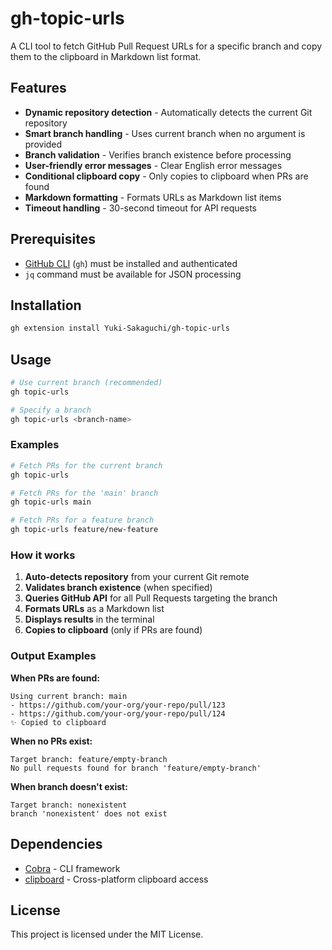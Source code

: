 # gh-topic-urls

A CLI tool to fetch GitHub Pull Request URLs for a specific branch and copy them to the clipboard in Markdown list format.

## Features

- **Dynamic repository detection** - Automatically detects the current Git repository
- **Smart branch handling** - Uses current branch when no argument is provided
- **Branch validation** - Verifies branch existence before processing
- **User-friendly error messages** - Clear English error messages
- **Conditional clipboard copy** - Only copies to clipboard when PRs are found
- **Markdown formatting** - Formats URLs as Markdown list items
- **Timeout handling** - 30-second timeout for API requests

## Prerequisites

- [GitHub CLI](https://cli.github.com/) (`gh`) must be installed and authenticated
- `jq` command must be available for JSON processing

## Installation

```bash
gh extension install Yuki-Sakaguchi/gh-topic-urls
```

## Usage

```bash
# Use current branch (recommended)
gh topic-urls

# Specify a branch
gh topic-urls <branch-name>
```

### Examples

```bash
# Fetch PRs for the current branch
gh topic-urls

# Fetch PRs for the 'main' branch
gh topic-urls main

# Fetch PRs for a feature branch
gh topic-urls feature/new-feature
```

### How it works

1. **Auto-detects repository** from your current Git remote
2. **Validates branch existence** (when specified)
3. **Queries GitHub API** for all Pull Requests targeting the branch
4. **Formats URLs** as a Markdown list
5. **Displays results** in the terminal
6. **Copies to clipboard** (only if PRs are found)

### Output Examples

**When PRs are found:**
```
Using current branch: main
- https://github.com/your-org/your-repo/pull/123
- https://github.com/your-org/your-repo/pull/124
✨ Copied to clipboard
```

**When no PRs exist:**
```
Target branch: feature/empty-branch
No pull requests found for branch 'feature/empty-branch'
```

**When branch doesn't exist:**
```
Target branch: nonexistent
branch 'nonexistent' does not exist
```

## Dependencies

- [Cobra](https://github.com/spf13/cobra) - CLI framework
- [clipboard](https://github.com/atotto/clipboard) - Cross-platform clipboard access

## License

This project is licensed under the MIT License.
